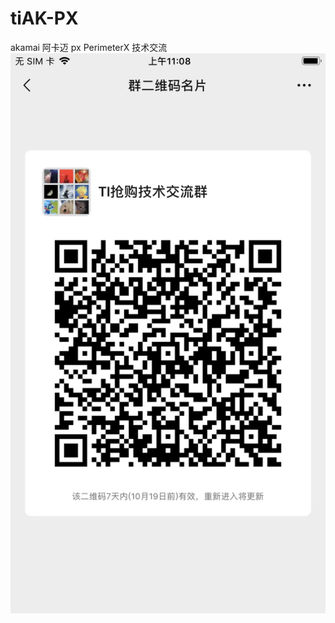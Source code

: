 # tiAK-PX
akamai 阿卡迈 px PerimeterX 技术交流
<img src="https://github.com/gdszps/tiAK-PX/blob/main/1.jpg?raw=true" />
